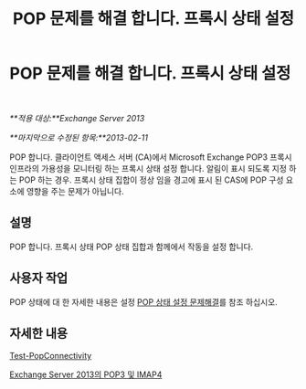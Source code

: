 ﻿---
title: POP 문제를 해결 합니다. 프록시 상태 설정
TOCTitle: POP 문제를 해결 합니다. 프록시 상태 설정
ms:assetid: ea634068-aa8c-4421-a3fc-d8695ea73b80
ms:mtpsurl: https://technet.microsoft.com/ko-kr/library/ms.exch.scom.pop.proxy(v=EXCHG.150)
ms:contentKeyID: 53275597
ms.date: 03/06/2017
mtps_version: v=EXCHG.150
ms.translationtype: MT
---

# POP 문제를 해결 합니다. 프록시 상태 설정

 

_**적용 대상:**Exchange Server 2013_

_**마지막으로 수정된 항목:**2013-02-11_

POP 합니다. 클라이언트 액세스 서버 (CA)에서 Microsoft Exchange POP3 프록시 인프라의 가용성을 모니터링 하는 프록시 상태 설정 합니다. 알림이 표시 되도록 지정 하는 POP 하는 경우. 프록시 상태 집합이 정상 임을 경고에 표시 된 CAS에 POP 구성 요소에 영향을 주는 문제가 아닙니다.

## 설명

POP 합니다. 프록시 상태 POP 상태 집합과 함께에서 작동을 설정 합니다.

## 사용자 작업

POP 상태에 대 한 자세한 내용은 설정 [POP 상태 설정 문제해결](troubleshooting-pop-health-set.md)를 참조 하십시오.

## 자세한 내용

[Test-PopConnectivity](https://technet.microsoft.com/ko-kr/library/bb738143\(v=exchg.150\))

[Exchange Server 2013의 POP3 및 IMAP4](https://technet.microsoft.com/ko-kr/library/jj657728\(v=exchg.150\))

